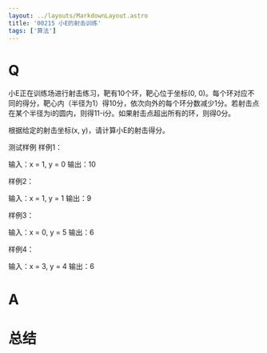 ```yaml
---
layout: ../layouts/MarkdownLayout.astro
title: '00215 小E的射击训练'
tags: ['算法']
---
```


# Q

小E正在训练场进行射击练习，靶有10个环，靶心位于坐标(0, 0)。每个环对应不同的得分，靶心内（半径为1）得10分，依次向外的每个环分数减少1分。若射击点在某个半径为i的圆内，则得11-i分。如果射击点超出所有的环，则得0分。

根据给定的射击坐标(x, y)，请计算小E的射击得分。

测试样例
样例1：

输入：x = 1, y = 0
输出：10

样例2：

输入：x = 1, y = 1
输出：9

样例3：

输入：x = 0, y = 5
输出：6

样例4：

输入：x = 3, y = 4
输出：6

# A



# 总结



<script>
  function func(x, y) {
    const r = Math.sqrt(x * x + y * y)
    return Math.floor(11 - r)
  }
  console.log(func(1, 0))
  console.log(func(1, 1))
  console.log(func(0, 5))
  console.log(func(3, 4))
</script>